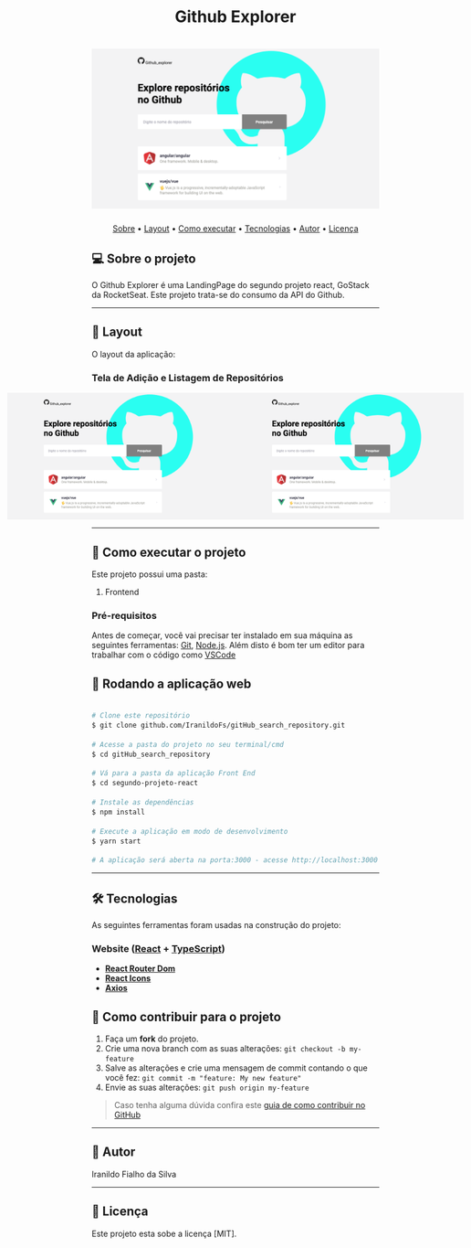 <h1 align="center"> Github Explorer
</h1>

<h1 align="center">
    <img alt="GitHubRepository" title="#GoStack" src="./assets/banner.png" />
</h1>

<p align="center">
 <a href="#-sobre-o-projeto">Sobre</a> •
 <a href="#-layout">Layout</a> • 
 <a href="#-como-executar-o-projeto">Como executar</a> • 
 <a href="#-tecnologias">Tecnologias</a> • 
 <a href="#-autor">Autor</a> • 
 <a href="#user-content--licença">Licença</a>
</p>


## 💻 Sobre o projeto

O Github Explorer é uma LandingPage do segundo projeto react, GoStack da RocketSeat. Este projeto trata-se do consumo da API do Github.


---

## 🎨 Layout

O layout da aplicação:

### Tela de Adição e Listagem de Repositórios

<p align="center" style="display: flex; align-items: flex-start; justify-content: center;">
  <img alt="Repositorios" title="#goStack" src="./assets/banner.png" width="400px">

  <img alt="ListRepositorios" title="#goStack" src="./assets/banner.png" width="400px">
</p>

---

## 🚀 Como executar o projeto

Este projeto possui uma pasta:

1. Frontend 

### Pré-requisitos

Antes de começar, você vai precisar ter instalado em sua máquina as seguintes ferramentas:
[Git](https://git-scm.com), [Node.js](https://nodejs.org/en/). 
Além disto é bom ter um editor para trabalhar com o código como [VSCode](https://code.visualstudio.com/)

## 🧭 Rodando a aplicação web

```bash

# Clone este repositório
$ git clone github.com/IranildoFs/gitHub_search_repository.git

# Acesse a pasta do projeto no seu terminal/cmd
$ cd gitHub_search_repository

# Vá para a pasta da aplicação Front End
$ cd segundo-projeto-react

# Instale as dependências
$ npm install

# Execute a aplicação em modo de desenvolvimento
$ yarn start 

# A aplicação será aberta na porta:3000 - acesse http://localhost:3000

```

---

## 🛠 Tecnologias

As seguintes ferramentas foram usadas na construção do projeto:

### **Website**  ([React](https://reactjs.org/)  +  [TypeScript](https://www.typescriptlang.org/))

-   **[React Router Dom](https://github.com/ReactTraining/react-router/tree/master/packages/react-router-dom)**
-   **[React Icons](https://react-icons.github.io/react-icons/)**
-   **[Axios](https://github.com/axios/axios)**

## 💪 Como contribuir para o projeto

1. Faça um **fork** do projeto.
2. Crie uma nova branch com as suas alterações: `git checkout -b my-feature`
3. Salve as alterações e crie uma mensagem de commit contando o que você fez: `git commit -m "feature: My new feature"`
4. Envie as suas alterações: `git push origin my-feature`
> Caso tenha alguma dúvida confira este [guia de como contribuir no GitHub](./CONTRIBUTING.md)

---

## 🦸 Autor

Iranildo Fialho da Silva

---

## 📝 Licença

Este projeto esta sobe a licença [MIT].



